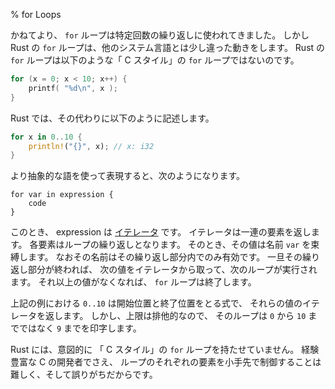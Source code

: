 % for Loops

かねてより、 `for` ループは特定回数の繰り返しに使われてきました。
しかし Rust の `for` ループは、他のシステム言語とは少し違った動きをします。
Rust の `for` ループは以下のような「 C スタイル」の `for` ループではないのです。

```c
for (x = 0; x < 10; x++) {
    printf( "%d\n", x );
}
```

Rust では、その代わりに以下のように記述します。

```rust
for x in 0..10 {
    println!("{}", x); // x: i32
}
```

より抽象的な語を使って表現すると、次のようになります。

```ignore
for var in expression {
    code
}
```

このとき、 expression は [イテレータ][iterator] です。
イテレータは一連の要素を返します。
各要素はループの繰り返しとなります。
そのとき、その値は名前 `var` を束縛します。
なおその名前はその繰り返し部分内でのみ有効です。
一旦その繰り返し部分が終われば、
次の値をイテレータから取って、次のループが実行されます。
それ以上の値がなくなれば、 `for` ループは終了します。

[iterator]: iterators.html

上記の例における `0..10` は開始位置と終了位置をとる式で、
それらの値のイテレータを返します。
しかし、上限は排他的なので、
そのループは `0` から `10` までではなく `9` までを印字します。

Rust には、意図的に 「 C スタイル」の `for` ループを持たせていません。
経験豊富な C の開発者でさえ、
ループのそれぞれの要素を小手先で制御することは難しく、そして誤りがちだからです。
